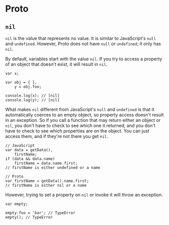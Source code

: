 # Proto

## `nil`

`nil` is the value that represents no value.  It is similar to JavaScript's `null` and `undefined`.  However, Proto does not have `null` or `undefined`; it only has `nil`.

By default, variables start with the value `nil`.  If you try to access a property of an object that doesn't exist, it will result in `nil`.

	var x;
	
	var obj = { },
		y = obj.foo;

	console.log(x); // [nil]
	console.log(y); // [nil]

What makes `nil` different from JavaScript's `null` and `undefined` is that it automatically coerces to an empty object, so property access doesn't result in an exception.  So if you call a function that may return either an object or `nil`, you don't have to check to see which one it returned, and you don't have to check to see which properties are on the object.  You can just access them, and if they're not there you get `nil`.

	// JavaScript
	var data = getData(),
		firstName;
	if (data && data.name)
		firstName = data.name.first;
	// firstName is either undefined or a name

	// Proto
	var firstName = getData().name.first;
	// firstName is either nil or a name

However, trying to set a property on `nil` or invoke it will throw an exception.

	var empty;

	empty.foo = 'bar'; // TypeError
	empty(); // TypeError